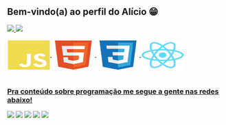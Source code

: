 ## Bem-vindo(a) ao perfil do Alício 😁

 <div>
   <a href="https://github.com/alicio025">
   <img height="180em" src="https://github-readme-stats.vercel.app/api?username=alicio025&show_icons=true&theme=tokyonight&include_all_commits=true&count_private=true"/>
   <img height="180em" src="https://github-readme-stats.vercel.app/api/top-langs/?username=alicio025&layout=compact&langs_count=6&theme=tokyonight"/>
</div>
    
<div style="display: inline_block"><br>
  <img align="center" alt="Js" height="70" width="100" src="https://raw.githubusercontent.com/devicons/devicon/master/icons/javascript/javascript-plain.svg">
  <img align="center" alt="HTML" height="70" width="100" src="https://raw.githubusercontent.com/devicons/devicon/master/icons/html5/html5-original.svg">
  <img align="center" alt="CSS" height="70" width="100" src="https://raw.githubusercontent.com/devicons/devicon/master/icons/css3/css3-original.svg">
  <img align="center" alt="REACT" height="70" width="100" src="https://raw.githubusercontent.com/devicons/devicon/master/icons/react/react-original.svg">
  
</div>
 
<br>
 
### Pra conteúdo sobre programação me segue a gente nas redes abaixo!
 
<div> 
  <a href="https://www.youtube.com/@aliciopimentel6020" target="_blank"><img src="https://img.shields.io/badge/YouTube-FF0000?style=for-the-badge&logo=youtube&logoColor=white" target="_blank"></a>
  <a href="https://www.instagram.com/accounts/onetap/?next=%2F" target="_blank"><img src="https://img.shields.io/badge/-Instagram-%23E4405F?style=for-the-badge&logo=instagram&logoColor=white" target="_blank"></a>
 <a href="https://discord.com/channels/821364094878613524/935906121858818059" target="_blank"><img src="https://img.shields.io/badge/Discord-7289DA?style=for-the-badge&logo=discord&logoColor=white" target="_blank"></a> 
  <a href = "https://mail.google.com/mail/u/0/#inbox"><img src="https://img.shields.io/badge/-Gmail-%23333?style=for-the-badge&logo=gmail&logoColor=white" target="_blank"></a>
  <a href="https://www.linkedin.com/in/alicio-pimentel-6b37bb187" target="_blank"><img src="https://img.shields.io/badge/-LinkedIn-%230077B5?style=for-the-badge&logo=linkedin&logoColor=white" target="_blank"></a>
</div>
